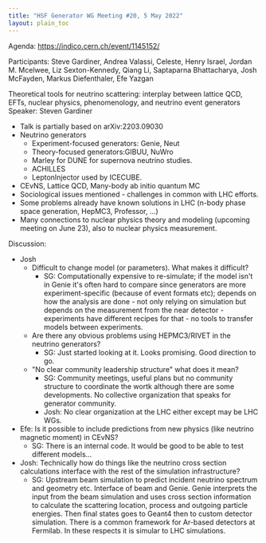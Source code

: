 ```yaml
---
title: "HSF Generator WG Meeting #20, 5 May 2022"
layout: plain_toc
---
```


Agenda: <https://indico.cern.ch/event/1145152/>

Participants: Steve Gardiner, Andrea Valassi, Celeste, Henry Israel, Jordan M. Mcelwee, Liz Sexton-Kennedy, Qiang Li, Saptaparna Bhattacharya, Josh McFayden, Markus Diefenthaler, Efe Yazgan

Theoretical tools for neutrino scattering: interplay between lattice QCD, EFTs, nuclear physics, phenomenology, and neutrino event generators
Speaker: Steven Gardiner 
* Talk is partially based on arXiv:2203.09030
* Neutrino generators
    * Experiment-focused generators: Genie, Neut
    * Theory-focused generators:GIBUU, NuWro
    * Marley for DUNE for supernova neutrino studies. 
    * ACHILLES
    * LeptonInjector used by ICECUBE. 
* CEvNS, Lattice QCD, Many-body ab initio quantum MC
* Sociological issues mentioned - challenges in common with LHC efforts. 
* Some problems already have known solutions in LHC (n-body phase space generation, HepMC3, Professor, ...)
* Many connections to nuclear physics theory and modeling (upcoming meeting on June 23), also to nuclear physics measurement. 



Discussion:
* Josh
    * Difficult to change model (or parameters). What makes it difficult? 
        * SG: Computationally expensive to re-simulate; if the model isn't in Genie it's often hard to compare since generators are more experiment-specific (because of event formats etc); depends on how the analysis are done - not only relying on simulation but depends on the measurement from the near detector - experiments have different recipes for that - no tools to transfer models between experiments. 
    * Are there any obvious problems using HEPMC3/RIVET in the neutrino generators? 
        * SG: Just started looking at it. Looks promising. Good direction to go. 
    * "No clear community leadership structure" what does it mean?
        * SG: Community meetings, useful plans but no community structure to coordinate the wortk although there are some developments. No collective organization that speaks for generator community.  
        * Josh: No clear organization at the LHC either except may be LHC WGs. 
* Efe: Is it possible to include predictions from new physics (like neutrino magnetic moment) in CEvNS?
    * SG: There is an internal code. It would be good to be able to test different models...
* Josh: Technically how do things like the neutrino cross section calculations interface with the rest of the simulation infrastructure?
    * SG: Upstream beam simulation to predict incident neutrino spectrum and geometry etc. Interface of beam and Genie. Genie interprets the input from the beam simulation and uses cross section information to calculate the scattering location, process and outgoing particle energies. Then final states goes to Geant4 then to custom detector simulation. There is a common framework for Ar-based detectors at Fermilab. In these respects it is simular to LHC simulations. 


